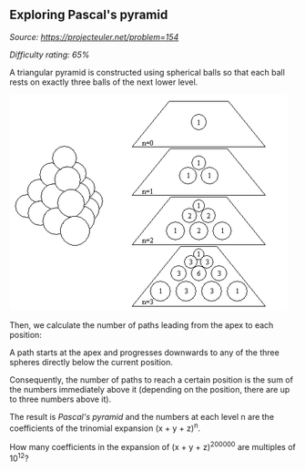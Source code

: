 Exploring Pascal's pyramid
--------------------------

*Source: https://projecteuler.net/problem=154*


*Difficulty rating: 65%*

A triangular pyramid is constructed using spherical balls so that each
ball rests on exactly three balls of the next lower level.

![](img/p154_pyramid.gif)

Then, we calculate the number of paths leading from the apex to each
position:

A path starts at the apex and progresses downwards to any of the three
spheres directly below the current position.

Consequently, the number of paths to reach a certain position is the sum
of the numbers immediately above it (depending on the position, there
are up to three numbers above it).

The result is *Pascal's pyramid* and the numbers at each level n are the
coefficients of the trinomial expansion (x + y + z)<sup>n</sup>.

How many coefficients in the expansion of (x + y + z)<sup>200000</sup> are
multiples of 10<sup>12</sup>?
